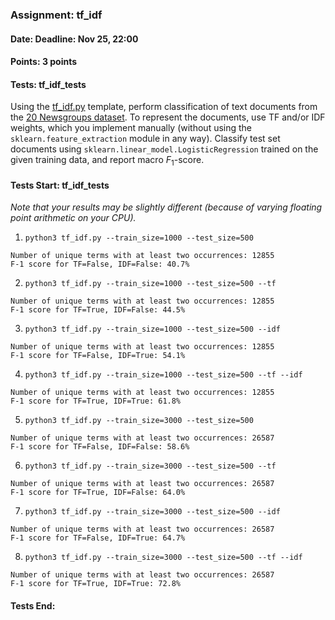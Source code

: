 ### Assignment: tf_idf
#### Date: Deadline: Nov 25, 22:00
#### Points: 3 points
#### Tests: tf_idf_tests

Using the [tf_idf.py](https://github.com/ufal/npfl129/tree/master/labs/06/tf_idf.py)
template, perform classification of text documents from the
[20 Newsgroups dataset](http://qwone.com/~jason/20Newsgroups/). To represent the
documents, use TF and/or IDF weights, which you implement manually (without
using the `sklearn.feature_extraction` module in any way). Classify test set
documents using `sklearn.linear_model.LogisticRegression` trained on the
given training data, and report macro $F_1$-score.

#### Tests Start: tf_idf_tests
_Note that your results may be slightly different (because of varying floating point arithmetic on your CPU)._

1. `python3 tf_idf.py --train_size=1000 --test_size=500`
```
Number of unique terms with at least two occurrences: 12855
F-1 score for TF=False, IDF=False: 40.7%
```

2. `python3 tf_idf.py --train_size=1000 --test_size=500 --tf`
```
Number of unique terms with at least two occurrences: 12855
F-1 score for TF=True, IDF=False: 44.5%
```

3. `python3 tf_idf.py --train_size=1000 --test_size=500 --idf`
```
Number of unique terms with at least two occurrences: 12855
F-1 score for TF=False, IDF=True: 54.1%
```

4. `python3 tf_idf.py --train_size=1000 --test_size=500 --tf --idf`
```
Number of unique terms with at least two occurrences: 12855
F-1 score for TF=True, IDF=True: 61.8%
```

5. `python3 tf_idf.py --train_size=3000 --test_size=500`
```
Number of unique terms with at least two occurrences: 26587
F-1 score for TF=False, IDF=False: 58.6%
```

6. `python3 tf_idf.py --train_size=3000 --test_size=500 --tf`
```
Number of unique terms with at least two occurrences: 26587
F-1 score for TF=True, IDF=False: 64.0%
```

7. `python3 tf_idf.py --train_size=3000 --test_size=500 --idf`
```
Number of unique terms with at least two occurrences: 26587
F-1 score for TF=False, IDF=True: 64.7%
```

8. `python3 tf_idf.py --train_size=3000 --test_size=500 --tf --idf`
```
Number of unique terms with at least two occurrences: 26587
F-1 score for TF=True, IDF=True: 72.8%
```
#### Tests End:
